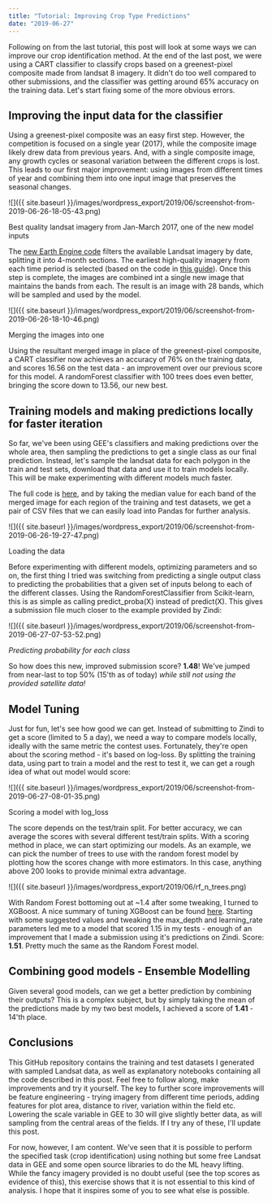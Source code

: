 ```yaml
---
title: "Tutorial: Improving Crop Type Predictions"
date: "2019-06-27"
---
```


Following on from the last tutorial, this post will look at some ways we can improve our crop identification method. At the end of the last post, we were using a CART classifier to classify crops based on a greenest-pixel composite made from landsat 8 imagery. It didn't do too well compared to other submissions, and the classifier was getting around 65% accuracy on the training data. Let's start fixing some of the more obvious errors.

## Improving the input data for the classifier

Using a greenest-pixel composite was an easy first step. However, the competition is focused on a single year (2017), while the composite image likely drew data from previous years. And, with a single composite image, any growth cycles or seasonal variation between the different crops is lost. This leads to our first major improvement: using images from different times of year and combining them into one input image that preserves the seasonal changes.

![]({{ site.baseurl }}/images/wordpress_export/2019/06/screenshot-from-2019-06-26-18-05-43.png)

Best quality landsat imagery from Jan-March 2017, one of the new model inputs

The [new Earth Engine code](https://code.earthengine.google.com/563621fb2a09a2682672541f6af1c228) filters the available Landsat imagery by date, splitting it into 4-month sections. The earliest high-quality imagery from each time period is selected (based on the code in [this guide](https://developers.google.com/earth-engine/ic_composite_mosaic)). Once this step is complete, the images are combined int a single new image that maintains the bands from each. The result is an image with 28 bands, which will be sampled and used by the model.

![]({{ site.baseurl }}/images/wordpress_export/2019/06/screenshot-from-2019-06-26-18-10-46.png)

Merging the images into one

Using the resultant merged image in place of the greenest-pixel composite, a CART classifier now achieves an accuracy of 76% on the training data, and scores 16.56 on the test data - an improvement over our previous score for this model. A randomForest classifier with 100 trees does even better, bringing the score down to 13.56, our new best.

## Training models and making predictions locally for faster iteration

So far, we've been using GEE's classifiers and making predictions over the whole area, then sampling the predictions to get a single class as our final prediction. Instead, let's sample the landsat data for each polygon in the train and test sets, download that data and use it to train models locally. This will be make experimenting with different models much faster.

The full code is [here](https://code.earthengine.google.com/953e305ff85af75a94ccabc7e9c0c829), and by taking the median value for each band of the merged image for each region of the training and test datasets, we get a pair of CSV files that we can easily load into Pandas for further analysis.

![]({{ site.baseurl }}/images/wordpress_export/2019/06/screenshot-from-2019-06-26-19-27-47.png)

Loading the data

Before experimenting with different models, optimizing parameters and so on, the first thing I tried was switching from predicting a single output class to predicting the probabilities that a given set of inputs belong to each of the different classes. Using the RandomForestClassifier from Scikit-learn, this is as simple as calling predict\_proba(X) instead of predict(X). This gives a submission file much closer to the example provided by Zindi:

![]({{ site.baseurl }}/images/wordpress_export/2019/06/screenshot-from-2019-06-27-07-53-52.png)

_Predicting probability for each class_

So how does this new, improved submission score? **1.48**! We've jumped from near-last to top 50% (15'th as of today) _while still not using the provided satellite data!_

## Model Tuning

Just for fun, let's see how good we can get. Instead of submitting to Zindi to get a score (limited to 5 a day), we need a way to compare models locally, ideally with the same metric the contest uses. Fortunately, they're open about the scoring method - it's based on log-loss. By splitting the training data, using part to train a model and the rest to test it, we can get a rough idea of what out model would score:

![]({{ site.baseurl }}/images/wordpress_export/2019/06/screenshot-from-2019-06-27-08-01-35.png)

Scoring a model with log\_loss

The score depends on the test/train split. For better accuracy, we can average the scores with several different test/train splits. With a scoring method in place, we can start optimizing our models. As an example, we can pick the number of trees to use with the random forest model by plotting how the scores change with more estimators. In this case, anything above 200 looks to provide minimal extra advantage.

![]({{ site.baseurl }}/images/wordpress_export/2019/06/rf_n_trees.png)

With Random Forest bottoming out at ~1.4 after some tweaking, I turned to XGBoost. A nice summary of tuning XGBoost can be found [here](https://towardsdatascience.com/fine-tuning-xgboost-in-python-like-a-boss-b4543ed8b1e). Starting with some suggested values and tweaking the max\_depth and learning\_rate parameters led me to a model that scored 1.15 in my tests - enough of an improvement that I made a submission using it's predictions on Zindi. Score: **1.51**. Pretty much the same as the Random Forest model.

## Combining good models - Ensemble Modelling

Given several good models, can we get a better prediction by combining their outputs? This is a complex subject, but by simply taking the mean of the predictions made by my two best models, I achieved a score of **1.41** - 14'th place.

## Conclusions

This GitHub repository contains the training and test datasets I generated with sampled Landsat data, as well as explanatory notebooks containing all the code described in this post. Feel free to follow along, make improvements and try it yourself. The key to further score improvements will be feature engineering - trying imagery from different time periods, adding features for plot area, distance to river, variation within the field etc. Lowering the scale variable in GEE to 30 will give slightly better data, as will sampling from the central areas of the fields. If I try any of these, I'll update this post.

For now, however, I am content. We've seen that it is possible to perform the specified task (crop identification) using nothing but some free Landsat data in GEE and some open source libraries to do the ML heavy lifting. While the fancy imagery provided is no doubt useful (see the top scores as evidence of this), this exercise shows that it is not essential to this kind of analysis. I hope that it inspires some of you to see what else is possible.
